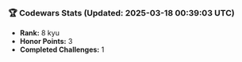 ### 🏆 Codewars Stats (Updated: 2025-03-18 00:39:03 UTC)

- **Rank:** 8 kyu
- **Honor Points:** 3
- **Completed Challenges:** 1
